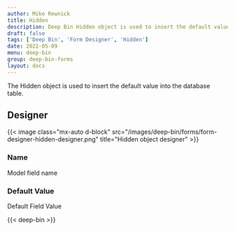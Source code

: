 ```yaml
---
author: Mike Rewnick
title: Hidden
description: Deep Bin Hidden object is used to insert the default value into the database table.
draft: false
tags: ['Deep Bin', 'Form Designer', 'Hidden']
date: 2022-05-09
menu: deep-bin
group: deep-bin-forms
layout: docs
---
```


The Hidden object is used to insert the default value into the database table.

## Designer

{{< image class="mx-auto d-block"  src="/images/deep-bin/forms/form-designer-hidden-designer.png" title="Hidden object designer" >}}

### Name

Model field name

### Default Value

Default Field Value

{{< deep-bin >}}
